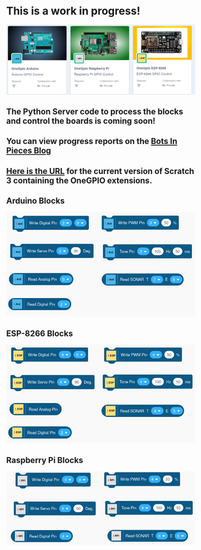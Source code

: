 # This is a work in progress!
![](./images/extensions.png)

## The Python Server code to process the blocks and control the boards is coming soon!
## You can view progress reports on the [Bots In Pieces Blog](https://mryslab.github.io/bots-in-pieces/index.html)

## [Here is the URL](https://mryslab.github.io/s3onegpio/) for the current version of Scratch 3 containing the OneGPIO extensions.


## Arduino Blocks
![](./images/arduino_blocks.png)

## ESP-8266 Blocks
![](./images/esp8266_blocks.png)

## Raspberry Pi Blocks
![](./images/rpi_blocks.png)
